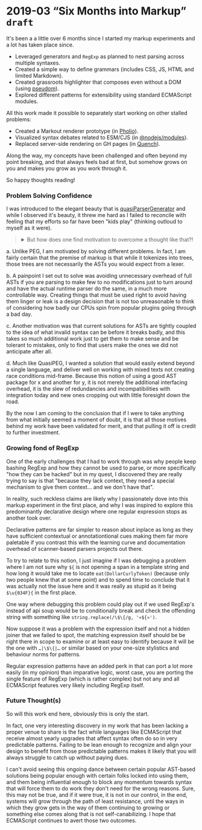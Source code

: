 ﻿# 2019-03 <q>Six Months into Markup</q> <span float-right>`draft`</span>

It's been a a little over 6 months since I started my markup experiments and a lot has taken place since.

- Leveraged generators and `RegExp` as planned to nest parsing across multiple syntaxes.
- Created a simple way to define grammars (includes CSS, JS, HTML and limited Markdown).
- Created grassroots highlighter that composes even without a DOM (using [pseudom](https://www.npmjs.com/package/pseudom)).
- Explored different patterns for extensibility using standard ECMAScript modules.

All this work made it possible to separately start working on other stalled problems:

- Created a Markout renderer prototype (in [Pholio](https://smotaal.io/pholio)).
- Visualized syntax debates related to ESM/CJS (in [@nodejs/modules](https://github.com/nodejs/modules)).
- Replaced server-side rendering on GH pages (in [Quench](https://smotaal.io/quench)).

Along the way, my concepts have been challenged and often beyond my point breaking, and that always feels bad at first, but somehow grows on you and makes you grow as you work through it.

So happy thoughts reading!

### Problem Solving Confidence

I was introduced to the elegant beauty that is [quasiParserGenerator](https://github.com/erights/quasiParserGenerator) and while I observed it's beauty, it threw me hard as I failed to reconcile with feeling that my efforts so far have been "kids play" (thinking outloud to myself as it were).

<blockquote><details>

<summary>But how does one find motivation to overcome a thought like that?!</summary>

What do you do when faced with a similar challenge where you are deadlocked with what seems to be a very rational conclusion that your solution has lost any luster it had for being one of true merit that one day it will actually be useful for others to justify duplicating efforts already made in ways you could only ever aspire to one day?

Maybe you should simply ask the author of that code directly, not how they can fix your solution for you, but how they would have worked through in order to for them to have gotten that far ahead.

Asking directly works on two levels, the answer may be deeply enlighting when the other person can easily relate to your frustrations, and more suprising to my discovery was that waiting for an answer sets you in a completely new paradigm in your own quest for an answer anyway. As you are waiting for the answer will force your mind needed to dwell on reasons why it takes time.

You start by worrying about if this seen as merely your own lack of social decorum. And if so, then likely it means that the wrong person was on the other end of this question to begin with. Getting to that realization is not easy and can be tricky, and you may never really believe it enough to over come your own doubts, and that is understandable. But is it not at least more believable than say, silence is geek for "when I have time to figure out how to handle this confusing or awkward thing in my chat… I'll deal with it!"

So, simply asking alone shifts the calculus on working through unrelenting doubts. I venture that it does that because it repurposes mental processes often left excluded from introverted problem-solving because it normally deals with social interactions… etc.

As you wonder, you will empathize, and you will likely consider things beyond what you would have imagined otherwise.

</details>
</blockquote>

a. Unlike PEG, I am motivated by solving different problems. In fact, I am fairly certain that the premise of markup is that while it tokenizes into trees, those trees are not necessarily the ASTs you would expect from a lexer.

b. A painpoint I set out to solve was avoiding unnecessary overhead of full ASTs if you are parsing to make few to no modifications just to turn around and have the actual runtime parser do the same, in a much more controllable way. Creating things that must be used right to avoid having them linger or leak is a design decision that is not too unreasonable to think of considering how badly our CPUs spin from popular plugins going through a bad day.

c. Another motivation was that current solutions for ASTs are tightly coupled to the idea of what invalid syntax can be before it breaks badly, and this  takes so much additional work just to get them to make sense and be tolerant to mistakes, only to find that users make the ones we did not anticipate after all.

d. Much like QuasiPEG, I wanted a solution that would easily extend beyond a single language, and deliver well on working with mixed texts not creating race conditions mid-frame. Because this notion of using a good AST package for x and another for y, it is not merely the additional interfacing overhead, it is the slew of redundancies and incompatibilities with integration today and new ones cropping out with little foresight down the road.

By the now I am coming to the conclusion that if I were to take anything from what initially seemed a moment of doubt, it is that all those motives behind my work have been validated for merit, and that pulling it off is credit to further investment.

### Growing fond of RegExp

One of the early challenges that I had to work through was why people keep bashing RegExp and how they cannot be used to parse, or more specifically "how they can be hacked" but in my quest, I discovered they are really trying to say is that "because they lack context, they need a special mechanism to give them context… and we don't have that".

In reality, such reckless claims are likely why I passionately dove into this markup experiment in the first place, and why I was inspired to explore this predominantly declarative design where one regular expression stops as another took over.

Declarative patterns are far simpler to reason about inplace as long as they have sufficient contextual or annotationtional cues making them far more paletable if you contrast this with the learning curve and documentation overhead of scanner-based parsers projects out there.

To try to relate to this notion, I just imagine if I was debugging a problem where I am not sure why `$͏{` is not opening a span in a template string and how long it would take me to locate `eat(DollarCurlyToken)` (because only two people knew that at some point) and to spend time to conclude that it was actually not the issue here and it was really as stupid as it being `$\u{034F}{` in the first place.

One way where debugging this problem could play out if we used RegExp's instead of api soup would be to conditionally break and check the offending string with something like `string.replace(/\$\{/g, '«${»')`.

Now suppose it was a problem with the expression itself and not a hidden joiner that we failed to spot, the matching expression itself should be be right there in scope to examine or at least easy to identify because it will be the one with `…|\$\{|…` or similar based on your one-size stylistics and behaviour norms for patterns.

Regular expression patterns have an added perk in that can port a lot more easily (in my opinion) than imparative logic, worst case, you are porting the single feature of RegExp (which is rather complex) but not any and all ECMAScript features very likely including RegExp itself.

### Future Thought(s)

So will this work end here, obviously this is only the start.

In fact, one very interesting discovery in my work that has been lacking a proper venue to share is the fact while languages like ECMAScript that receive almost yearly upgrades that affect syntax often do so in very predictable patterns. Failing to be lean enough to recognize and align your design to benefit from those predictable patterns makes it likely that you will always struggle to catch up without paying dues.

I can't avoid seeing this ongoing dance between certain popular AST-based solutions being popular enough with certain folks locked into using them, and them being influential enough to block any momentum towards syntax that will force them to do work they don't need for the wrong reasons. Sure, this may not be true, and if it were true, it is not in our control, in the end, systems will grow through the path of least resistance, until the ways in which they grow gets in the way of them continuing to growing or something else comes along that is not self-canabilizing. I hope that ECMAScript continues to avert those two outcomes.

